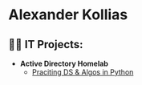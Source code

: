 <h1>Alexander Kollias 

<h2>👨‍💻 IT Projects:</h2>

- <b>Active Directory Homelab</b>
  - [Praciting DS & Algos in Python](https://github.com/joshmadakor1/Algorithms-Practice)




